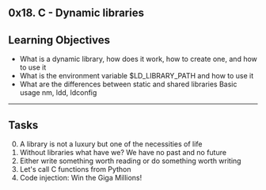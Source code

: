 0x18. C - Dynamic libraries
---
Learning Objectives
---
- What is a dynamic library, how does it work, how to create one, and how to use it
- What is the environment variable $LD_LIBRARY_PATH and how to use it
- What are the differences between static and shared libraries
Basic usage nm, ldd, ldconfig
---
Tasks
---
0. A library is not a luxury but one of the necessities of life
1. Without libraries what have we? We have no past and no future
2. Either write something worth reading or do something worth writing
3. Let's call C functions from Python
4. Code injection: Win the Giga Millions!